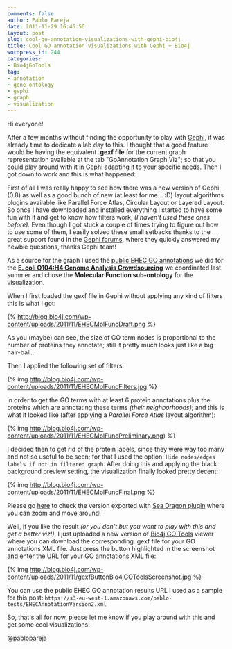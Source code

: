 ```yaml
---
comments: false
author: Pablo Pareja
date: 2011-11-29 16:46:56
layout: post
slug: cool-go-annotation-visualizations-with-gephi-bio4j
title: Cool GO annotation visualizations with Gephi + Bio4j
wordpress_id: 244
categories:
- Bio4jGoTools
tag:
- annotation
- gene-ontology
- gephi
- graph
- visualization
---
```


Hi everyone!

After a few months without finding the opportunity to play with [Gephi](http://gephi.org), it was already time to dedicate a lab day to this.
I thought that a good feature would be having the equivalent **.gexf file** for the current graph representation available at the tab "GoAnnotation Graph Viz"; so that you could play around with it in Gephi adapting it to your specific needs.
Then I got down to work and this is what happened:

First of all I was really happy to see how there was a new version of Gephi (0.8) as well as a good bunch of new (at least for me... :D) layout algorithms plugins available like Parallel Force Atlas, Circular Layout or Layered Layout. So once I have downloaded and installed everything I started to have some fun with it and get to know how filters work, _(I haven't used these ones before)._ 
Even though I got stuck a couple of times trying to figure out how to use some of them, I easily solved these small setbacks thanks to the great support found in the [Gephi forums](https://forum.gephi.org/), where they quickly answered my newbie questions, thanks Gephi team!

As a source for the graph I used the [public EHEC GO annotations](https://s3-eu-west-1.amazonaws.com/pablo-tests/EHECAnnotationVersion2.xml) we did for the **[E. coli O104:H4 Genome Analysis Crowdsourcing](https://github.com/ehec-outbreak-crowdsourced/BGI-data-analysis/wiki)** we coordinated last summer and chose the **Molecular Function sub-ontology** for the visualization.

When I first loaded the gexf file in Gephi without applying any kind of filters this is what I got:

{% http://blog.bio4j.com/wp-content/uploads/2011/11/EHECMolFuncDraft.png %}

As you (maybe) can see, the size of GO term nodes is proportional to the number of proteins they annotate; still it pretty much looks just like a big hair-ball...

Then I applied the following set of filters:

{% img http://blog.bio4j.com/wp-content/uploads/2011/11/EHECMolFuncFilters.jpg %}

in order to get the GO terms with at least 6 protein annotations plus the proteins which are annotating these terms _(their neighborhoods)_; and this is what it looked like (after applying a _Parallel Force Atlas_ layout algorithm):

{% img http://blog.bio4j.com/wp-content/uploads/2011/11/EHECMolFuncPreliminary.png) %}

I decided then to get rid of the protein labels, since they were way too many and not so useful to be seen; for that I used the option: `Hide nodes/edges labels if not in filtered graph`.
After doing this and applying the black background preview setting, the visualization finally looked pretty decent:

{% img http://blog.bio4j.com/wp-content/uploads/2011/11/EHECMolFuncFinal.png %}

Please go [here](http://bio4j.com/imgs/EHEC_MolecularFunction_SeaDragon/) to check the version exported with [Sea Dragon plugin](https://gephi.org/plugins/seadragon/) where you can zoom and move around!

Well, if you like the result _(or you don't but you want to play with this and get a better viz!)_, I just uploaded a new version of [Bio4j GO Tools](http://gotools.bio4j.com:8080/Bio4jTestServer/Bio4jGoToolsWeb.html) viewer where you can download the corresponding .gexf file for your GO annotations XML file. 
Just press the button highlighted in the screenshot and enter the URL for your GO annotations XML file:

{% img http://blog.bio4j.com/wp-content/uploads/2011/11/gexfButtonBio4jGOToolsScreenshot.jpg %}

You can use the public EHEC GO annotation results URL I used as a sample for this post: `https://s3-eu-west-1.amazonaws.com/pablo-tests/EHECAnnotationVersion2.xml`

So, that's all for now, please let me know if you play around with this and get some cool visualizations!

[@pablopareja](https://twitter.com/pablopareja)
